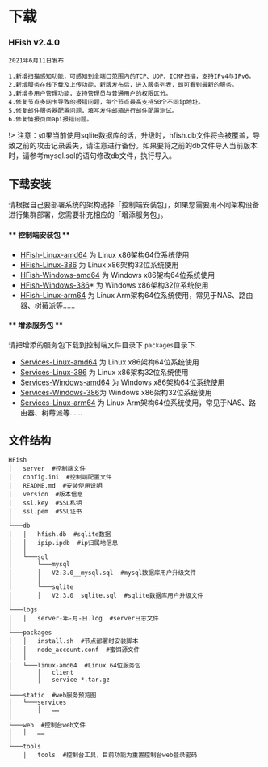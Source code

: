 # 下载

### HFish v2.4.0 

```wiki
2021年6月11日发布

1.新增扫描感知功能，可感知到全端口范围内的TCP、UDP、ICMP扫描，支持IPv4与IPv6。
2.新增服务在线下载及上传功能，新版发布后，进入服务列表，即可看到最新的服务。
3.新增多用户管理功能，支持管理员与普通用户的权限区分。
4.修复节点多网卡导致的报错问题，每个节点最高支持50个不同ip地址。
5.修复邮件服务器配置问题，填写发件邮箱进行邮件配置测试。
6.修复情报页面api报错问题。

```



!> 注意：如果当前使用sqlite数据库的话，升级时，hfish.db文件将会被覆盖，导致之前的攻击记录丢失，请注意进行备份。如果要将之前的db文件导入当前版本时，请参考mysql.sql的语句修改db文件，执行导入。



## 下载安装

请根据自己要部署系统的架构选择「控制端安装包」，如果您需要用不同架构设备进行集群部署，您需要补充相应的「增添服务包」。

<!-- tabs:start -->

#### ** 控制端安装包 **

+ [HFish-Linux-amd64](http://hfish.cn-bj.ufileos.com/hfish-linux-amd64.tar.gz) 为 Linux x86架构64位系统使用
+ [HFish-Linux-386](http://hfish.cn-bj.ufileos.com/hfish-linux-386.tar.gz) 为 Linux x86架构32位系统使用
+ [HFish-Windows-amd64](http://hfish.cn-bj.ufileos.com/hfish-windows-amd64.tar.gz) 为 Windows x86架构64位系统使用
+ [HFish-Windows-386](http://hfish.cn-bj.ufileos.com/hfish-windows-386.tar.gz)* 为 Windows x86架构32位系统使用
+ [HFish-Linux-arm64](http://hfish.cn-bj.ufileos.com/hfish-windows-arm64.tar.gz) 为 Linux Arm架构64位系统使用，常见于NAS、路由器、树莓派等……



#### ** 增添服务包 **

请把增添的服务包下载到控制端文件目录下 `packages`目录下.

+ [Services-Linux-amd64](http://hfish.cn-bj.ufileos.com/services-linux-amd64.tar.gz) 为 Linux x86架构64位系统使用
+ [Services-Linux-386](http://hfish.cn-bj.ufileos.com/services-linux-386.tar.gz) 为 Linux x86架构32位系统使用
+ [Services-Windows-amd64](http://hfish.cn-bj.ufileos.com/services-windows-amd64.tar.gz) 为 Windows x86架构64位系统使用
+ [Services-Windows-386](http://hfish.cn-bj.ufileos.com/services-windows-386.tar.gz)为 Windows x86架构32位系统使用
+ [Services-Linux-arm64](http://hfish.cn-bj.ufileos.com/services-linux-arm64.tar.gz) 为 Linux Arm架构64位系统使用，常见于NAS、路由器、树莓派等……

<!-- tabs:end -->



## 文件结构

```wiki
HFish 
│   server  #控制端文件 
│   config.ini  #控制端配置文件
│   README.md  #安装使用说明
│   version  #版本信息
│   ssl.key  #SSL私钥
│   ssl.pem  #SSL证书
│
└───db
│   │   hfish.db  #sqlite数据
│   │   ipip.ipdb  #ip归属地信息
│   │
│   └───sql
│       └───mysql
│       │   V2.3.0__mysql.sql  #mysql数据库用户升级文件
│       │         
│       └───sqlite
│       │   V2.3.0__sqlite.sql  #sqlite数据库用户升级文件
│   
└───logs
│   │   server-年-月-日.log  #server日志文件
│   
└───packages
│   │   install.sh  #节点部署时安装脚本
│   │   node_account.conf  #蜜饵源文件
│   │
│   └───linux-amd64  #Linux 64位服务包
│       │   client
│       │   service-*.tar.gz
│   
└───static  #web服务预览图
│   └───services  
│       │   ……
│
└───web  #控制台web文件
│   │   ……
│ 
└───tools
    │   tools  #控制台工具，目前功能为重置控制台web登录密码
```

